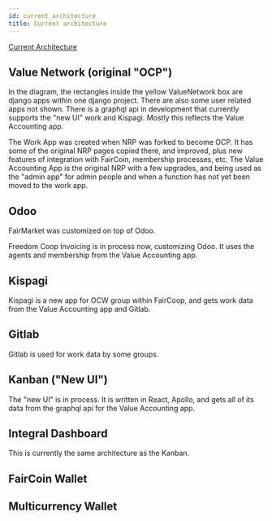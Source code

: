 ```yaml
---
id: current_architecture
title: Current architecture
---
```


[Current Architecture](ocp-state.png)

## Value Network \(original "OCP"\)

In the diagram, the rectangles inside the yellow ValueNetwork box are django apps within one django project.  There are also some user related apps not shown. There is a graphql api in development that currently supports the "new UI" work and Kispagi.  Mostly this reflects the Value Accounting app.

The Work App was created when NRP was forked to become OCP.  It has some of the original NRP pages copied there, and improved, plus new features of integration with FairCoin, membership processes, etc.  The Value Accounting App is the original NRP with a few upgrades, and being used as the "admin app" for admin people and when a function has not yet been moved to the work app.

## Odoo

FairMarket was customized on top of Odoo.

Freedom Coop Invoicing is in process now, customizing Odoo.  It uses the agents and membership from the Value Accounting app.

## Kispagi

Kispagi is a new app for OCW group within FairCoop, and gets work data from the Value Accounting app and Gitlab.

## Gitlab

Gitlab is used for work data by some groups.

## Kanban \("New UI"\)

The "new UI" is in process.  It is written in React, Apollo, and gets all of its data from the graphql api for the Value Accounting app.

## Integral Dashboard

This is currently the same architecture as the Kanban.

## FairCoin Wallet

## Multicurrency Wallet



